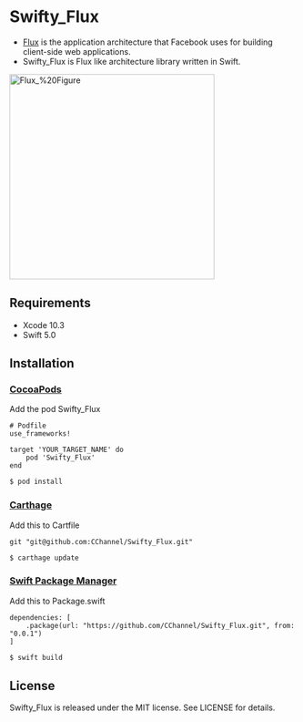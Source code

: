 # Swifty_Flux
- [Flux](https://facebook.github.io/flux/) is the application architecture that Facebook uses for building client-side web applications.
- Swifty_Flux is Flux like architecture library written in Swift.

<img src="https://github.com/CChannel/Swifty_Flux/blob/master/assets/Flux_%20Figure.png" width = "360" title="Flux_%20Figure">

## Requirements
- Xcode 10.3
- Swift 5.0

## Installation
### [CocoaPods](https://guides.cocoapods.org/using/using-cocoapods.html)

Add the pod Swifty_Flux
```
# Podfile
use_frameworks!

target 'YOUR_TARGET_NAME' do
    pod 'Swifty_Flux'
end
```
```sh
$ pod install
```

### [Carthage](https://github.com/Carthage/Carthage)

Add this to Cartfile
```
git "git@github.com:CChannel/Swifty_Flux.git"
```
```sh
$ carthage update
```

### [Swift Package Manager](https://github.com/apple/swift-package-manager)
Add this to Package.swift
```
dependencies: [
    .package(url: "https://github.com/CChannel/Swifty_Flux.git", from: "0.0.1")
]
```
```sh
$ swift build
```
## License
Swifty_Flux is released under the MIT license. See LICENSE for details.
